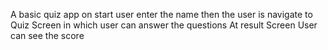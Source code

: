 A basic quiz app
on start user enter the name 
then the user is navigate to Quiz Screen in which user can answer the questions
At result Screen User can see the score 
